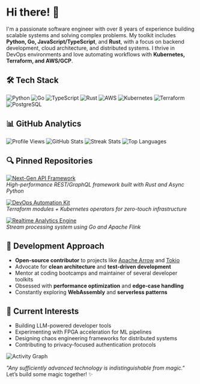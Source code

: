 # Hi there! 👋

I'm a passionate software engineer with over 8 years of experience building scalable systems and solving complex problems. My toolkit includes **Python, Go, JavaScript/TypeScript**, and **Rust**, with a focus on backend development, cloud architecture, and distributed systems. I thrive in DevOps environments and love automating workflows with **Kubernetes, Terraform, and AWS/GCP**.

## 🛠️ Tech Stack

![Python](https://img.shields.io/badge/-Python-3776AB?logo=python&logoColor=white)
![Go](https://img.shields.io/badge/-Go-00ADD8?logo=go&logoColor=white)
![TypeScript](https://img.shields.io/badge/-TypeScript-3178C6?logo=typescript&logoColor=white)
![Rust](https://img.shields.io/badge/-Rust-000000?logo=rust&logoColor=white)
![AWS](https://img.shields.io/badge/-AWS-232F3E?logo=amazon-aws)
![Kubernetes](https://img.shields.io/badge/-Kubernetes-326CE5?logo=kubernetes)
![Terraform](https://img.shields.io/badge/-Terraform-623CE4?logo=terraform)
![PostgreSQL](https://img.shields.io/badge/-PostgreSQL-4169E1?logo=postgresql)

## 📊 GitHub Analytics

![Profile Views](https://komarev.com/ghpvc/?username=warrenabramson761&color=blueviolet)
![GitHub Stats](https://github-readme-stats.vercel.app/api?username=warrenabramson761&show_icons=true&theme=radical&hide_title=true)
![Streak Stats](https://github-readme-streak-stats.herokuapp.com/?user=warrenabramson761&theme=radical)
![Top Languages](https://github-readme-stats.vercel.app/api/top-langs/?username=warrenabramson761&layout=compact&theme=radical&hide=html,css)

## 🔍 Pinned Repositories

[![Next-Gen API Framework](https://github-readme-stats.vercel.app/api/pin/?username=warrenabramson761&repo=next-gen-api&theme=radical)](https://github.com/warrenabramson761/next-gen-api)  
*High-performance REST/GraphQL framework built with Rust and Async Python*

[![DevOps Automation Kit](https://github-readme-stats.vercel.app/api/pin/?username=warrenabramson761&repo=devops-automation-kit&theme=radical)](https://github.com/warrenabramson761/devops-automation-kit)  
*Terraform modules + Kubernetes operators for zero-touch infrastructure*

[![Realtime Analytics Engine](https://github-readme-stats.vercel.app/api/pin/?username=warrenabramson761&repo=realtime-analytics&theme=radical)](https://github.com/warrenabramson761/realtime-analytics)  
*Stream processing system using Go and Apache Flink*

## 🚀 Development Approach

- **Open-source contributor** to projects like [Apache Arrow](https://arrow.apache.org/) and [Tokio](https://tokio.rs/)
- Advocate for **clean architecture** and **test-driven development**
- Mentor at coding bootcamps and maintainer of several developer toolkits
- Obsessed with **performance optimization** and **edge-case handling**
- Constantly exploring **WebAssembly** and **serverless patterns**

## 🌱 Current Interests

- Building LLM-powered developer tools
- Experimenting with FPGA acceleration for ML pipelines
- Designing chaos engineering frameworks for distributed systems
- Contributing to privacy-focused authentication protocols

![Activity Graph](https://github-readme-activity-graph.vercel.app/graph?username=warrenabramson761&theme=react-dark&hide_border=true&area=true)

*"Any sufficiently advanced technology is indistinguishable from magic."*  
Let’s build some magic together! ✨
